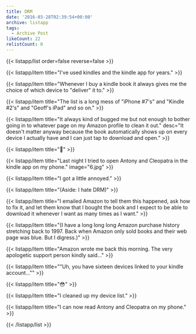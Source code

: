 ```yaml
---
title: DRM
date: '2016-03-28T02:39:54+00:00'
archive: listapp
tags: 
  - Archive Post
likeCount: 22
relistCount: 0
---
```



{{< listapp/list order=false reverse=false >}}

   {{< listapp/item title="I've used kindles and the kindle app for years." >}}

   {{< listapp/item title="Whenever I buy a kindle book it always gives me the choice of which device to \"deliver\" it to." >}}

   {{< listapp/item title="The list is a long mess of \"iPhone #7's\" and \"Kindle #2's\" and \"Geoff's iPad\" and so on." >}}

   {{< listapp/item title="It always kind of bugged me but not enough to bother going in to whatever page on my Amazon profile to clean it out."
      desc="It doesn't matter anyway because the book automatically shows up on every device I actually have and I can just tap to download and open." >}}

   {{< listapp/item title=":shrug:" >}}

   {{< listapp/item title="Last night I tried to open Antony and Cleopatra in the kindle app on my phone."
      image="6.jpg" >}}

   {{< listapp/item title="I got a little annoyed." >}}

   {{< listapp/item title="(Aside: I hate DRM)" >}}

   {{< listapp/item title="I emailed Amazon to tell them this happened, ask how to fix it, and let them know that I bought the book and I expect to be able to download it whenever I want as many times as I want." >}}

   {{< listapp/item title="(I have a long long long Amazon purchase history stretching back to 1997. Back when Amazon only sold books and their web page was blue. But I digress.)" >}}

   {{< listapp/item title="Amazon wrote me back this morning. The very apologetic support person kindly said..." >}}

   {{< listapp/item title="\"Uh, you have sixteen devices linked to your kindle account...\"" >}}

   {{< listapp/item title="😳" >}}

   {{< listapp/item title="I cleaned up my device list." >}}

   {{< listapp/item title="I can now read Antony and Cleopatra on my phone." >}}

{{< /listapp/list >}}
